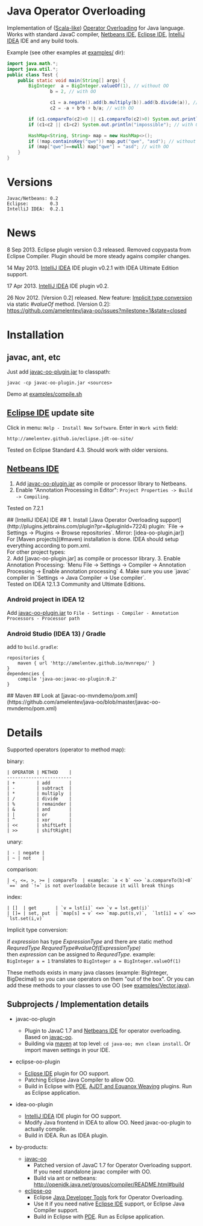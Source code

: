 # Java Operator Overloading #

Implementation of ([Scala-like]) [Operator Overloading] for Java language.
Works with standard JavaC compiler, [Netbeans IDE], [Eclipse IDE], [IntelliJ IDEA] IDE and any build tools.

Example (see other examples at [examples/](https://github.com/amelentev/java-oo/tree/master/examples) dir):

```java
import java.math.*;
import java.util.*;
public class Test {
	public static void main(String[] args) {
		BigInteger  a = BigInteger.valueOf(1), // without OO
				b = 2, // with OO

				c1 = a.negate().add(b.multiply(b)).add(b.divide(a)), // without OO
				c2 = -a + b*b + b/a; // with OO

		if (c1.compareTo(c2)<0 || c1.compareTo(c2)>0) System.out.println("impossible"); // without OO
		if (c1<c2 || c1>c2) System.out.println("impossible"); // with OO

		HashMap<String, String> map = new HashMap<>();
		if (!map.containsKey("qwe")) map.put("qwe", "asd"); // without OO
		if (map["qwe"]==null) map["qwe"] = "asd"; // with OO
	}
}
```
# Versions #

	Javac/Netbeans: 0.2
	Eclipse:        0.3
	IntelliJ IDEA:  0.2.1

# News #
8 Sep 2013. Eclipse plugin version 0.3 released.
Removed copypasta from Eclipse Compiler. Plugin should be more steady agains compiler changes.

14 May 2013. [IntelliJ IDEA](#IDEA) IDE plugin v0.2.1 with IDEA Ultimate Edition support.

17 Apr 2013. [IntelliJ IDEA](#IDEA) IDE plugin v0.2.

26 Nov 2012. [Version 0.2] released. New feature: [Implicit type conversion](https://github.com/amelentev/java-oo/issues/4) via static _#valueOf_ method.
[Version 0.2]: https://github.com/amelentev/java-oo/issues?milestone=1&state=closed

# Installation #

## javac, ant, etc ##
Just add [javac-oo-plugin.jar] to classpath:
```
javac -cp javac-oo-plugin.jar <sources>
```
Demo at [examples/compile.sh](https://github.com/amelentev/java-oo/blob/master/examples/compile.sh)

## [Eclipse IDE] update site ##
Click in menu: `Help - Install New Software`. Enter in `Work with` field:

	http://amelentev.github.io/eclipse.jdt-oo-site/

Tested on Eclipse Standard 4.3. Should work with older versions.

## [Netbeans IDE] ##
1. Add [javac-oo-plugin.jar] as compile or processor library to Netbeans.
2. Enable "Annotation Processing in Editor": `Project Properties -> Build -> Compiling`.

Tested on 7.2.1

<a name="IDEA" />
## [IntelliJ IDEA] IDE ##
1. Install [Java Operator Overloading support](http://plugins.jetbrains.com/plugin?pr=&pluginId=7224) plugin: `File -> Settings -> Plugins -> Browse repositories`. Mirror: [idea-oo-plugin.jar]) <br/>
For [Maven projects](#maven) installation is done. IDEA should setup everything according to pom.xml. <br/>
For other project types: <br/>
2. Add [javac-oo-plugin.jar] as compile or processor library.
3. Enable Annotation Processing:
`Menu File -> Settings -> Compiler -> Annotation Processing -> Enable annotation processing`
4. Make sure you use `javac` compiler in `Settings -> Java Compiler -> Use compiler`. <br/>
Tested on IDEA 12.1.3 Community and Ultimate Editions.

### Android project in IDEA 12 ###
Add [javac-oo-plugin.jar] to `File - Settings - Compiler - Annotation Processors - Processor path` 

### Android Studio (IDEA 13) / Gradle ###
add to `build.gradle`:

```
repositories {
	maven { url 'http://amelentev.github.io/mvnrepo/' }
}
dependencies {
	compile 'java-oo:javac-oo-plugin:0.2'
}
```

<a name="maven" />
## Maven ##
Look at [javac-oo-mvndemo/pom.xml](https://github.com/amelentev/java-oo/blob/master/javac-oo-mvndemo/pom.xml)

# Details #

Supported operators (operator to method map):

binary:

	| OPERATOR | METHOD    |
	------------------------
	| +        | add       |
	| -        | subtract  |
	| *        | multiply  |
	| /        | divide    |
	| %        | remainder |
	| &        | and       |
	| |        | or        |
	| ^        | xor       |
	| <<       | shiftLeft |
	| >>       | shiftRight|

unary:

	| - | negate |
	| ~ | not    |

comparison:

	| <, <=, >, >= | compareTo	| example: `a < b` <=> `a.compareTo(b)<0`
	`==` and `!=` is not overloadable because it will break things

index:

	| []  | get       | `v = lst[i]` <=> `v = lst.get(i)`
	| []= | set, put  | `map[s] = v` <=> `map.put(s,v)`,  `lst[i] = v` <=> `lst.set(i,v)`

Implicit type conversion:

if _expression_ has type _ExpressionType_ and there are static method _RequredType RequredType#valueOf(ExpressionType)_<br/> 
then _expression_ can be assigned to _RequredType_.
example: <br/>
`BigInteger a = 1` translates to `BigInteger a = BigInteger.valueOf(1)`

These methods exists in many java classes (example: BigInteger, BigDecimal) so you can
use operators on them "out of the box". Or you can add these methods to your classes to use OO (see [examples/Vector.java](https://github.com/amelentev/java-oo/blob/master/examples/Vector.java)).


## Subprojects / Implementation details

- javac-oo-plugin
	- Plugin to JavaC 1.7 and [Netbeans IDE] for operator overloading. Based on [javac-oo].
	- Building via [maven] at top level: `cd java-oo; mvn clean install`. Or import maven settings in your IDE.

- eclipse-oo-plugin
	- [Eclipse IDE](JDT) plugin for OO support.
	- Patching Eclipse Java Compiler to allow OO.
	- Build in Eclipse with [PDE], [AJDT and Equanox Weaving] plugins. Run as Eclipse application.

- idea-oo-plugin
	- [IntelliJ IDEA] IDE plugin for OO support. 
	- Modify Java frontend in IDEA to allow OO. Need javac-oo-plugin to actually compile.
	- Build in IDEA. Run as IDEA plugin.

- by-products:
	- [javac-oo]
		- Patched version of JavaC 1.7 for Operator Overloading support. If you need standalone javac compiler with OO.
		- Build via ant or netbeans: http://openjdk.java.net/groups/compiler/README.html#build
	- [eclipse-oo]
		- Eclipse [Java Developer Tools] fork for Operator Overloading.
		- Use it if you need native [Eclipse IDE] support, or Eclipse Java Compiler support.
		- Build in Eclipse with [PDE]. Run as Eclipse application.


[Scala-like]: http://www.slideshare.net/joeygibson/operator-overloading-in-scala-2923973
[javac-oo]: https://bitbucket.org/amelentev/javac-oo
[lombok]: http://projectlombok.org/
[lombok-oo]: https://github.com/amelentev/lombok-oo
[Eclipse IDE]: http://eclipse.org/
[Netbeans IDE]: http://www.netbeans.org/
[IntelliJ IDEA]: http://www.jetbrains.com/idea/
[Java Developer Tools]: http://eclipse.org/jdt/
[eclipse-oo]: https://github.com/amelentev/eclipse.jdt-oo
[Operator Overloading]: http://en.wikipedia.org/wiki/Operator_overloading
[AJDT and Equanox Weaving]: http://wiki.eclipse.org/Equinox_Weaving_QuickStart
[PDE]: http://www.eclipse.org/pde/
[maven]: https://maven.apache.org/

[javac-oo-plugin.jar]: http://amelentev.github.io/mvnrepo/java-oo/javac-oo-plugin/0.2/javac-oo-plugin-0.2.jar
[idea-oo-plugin.jar]: http://amelentev.github.io/mvnrepo/java-oo/idea-oo-plugin/idea-oo-plugin-0.2.1.jar
